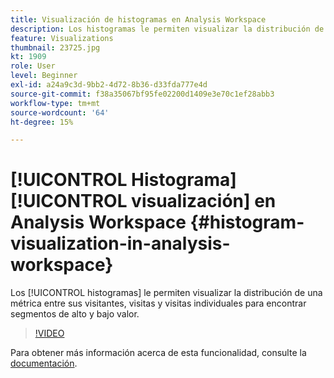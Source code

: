 ```yaml
---
title: Visualización de histogramas en Analysis Workspace
description: Los histogramas le permiten visualizar la distribución de una métrica entre sus visitantes, visitas y visitas individuales para encontrar segmentos de alto y bajo valor.
feature: Visualizations
thumbnail: 23725.jpg
kt: 1909
role: User
level: Beginner
exl-id: a24a9c3d-9bb2-4d72-8b36-d33fda777e4d
source-git-commit: f38a35067bf95fe02200d1409e3e70c1ef28abb3
workflow-type: tm+mt
source-wordcount: '64'
ht-degree: 15%

---
```


# [!UICONTROL Histograma] [!UICONTROL visualización] en Analysis Workspace {#histogram-visualization-in-analysis-workspace}

Los [!UICONTROL histogramas] le permiten visualizar la distribución de una métrica entre sus visitantes, visitas y visitas individuales para encontrar segmentos de alto y bajo valor.

>[!VIDEO](https://video.tv.adobe.com/v/23725/?quality=12&learn=on)

Para obtener más información acerca de esta funcionalidad, consulte la [documentación](https://experienceleague.adobe.com/docs/analytics/analyze/analysis-workspace/visualizations/histogram.html?lang=es).
